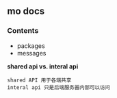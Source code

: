 ##  mo docs

### Contents
- packages
- messages

**shared api vs. interal api**
```
shared API 用于各端共享
interal api 只是后端服务器内部可以访问
```



